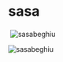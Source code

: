 # sasa
<p>&nbsp;<img align="center" src="https://github-readme-stats.vercel.app/api?username=sasabeghiu&show_icons=true&locale=en" alt="sasabeghiu" /></p>

<p><img align="center" src="https://github-readme-stats.vercel.app/api/top-langs?username=sasabeghiu&show_icons=true&locale=en&layout=compact" alt="sasabeghiu" /></p>
